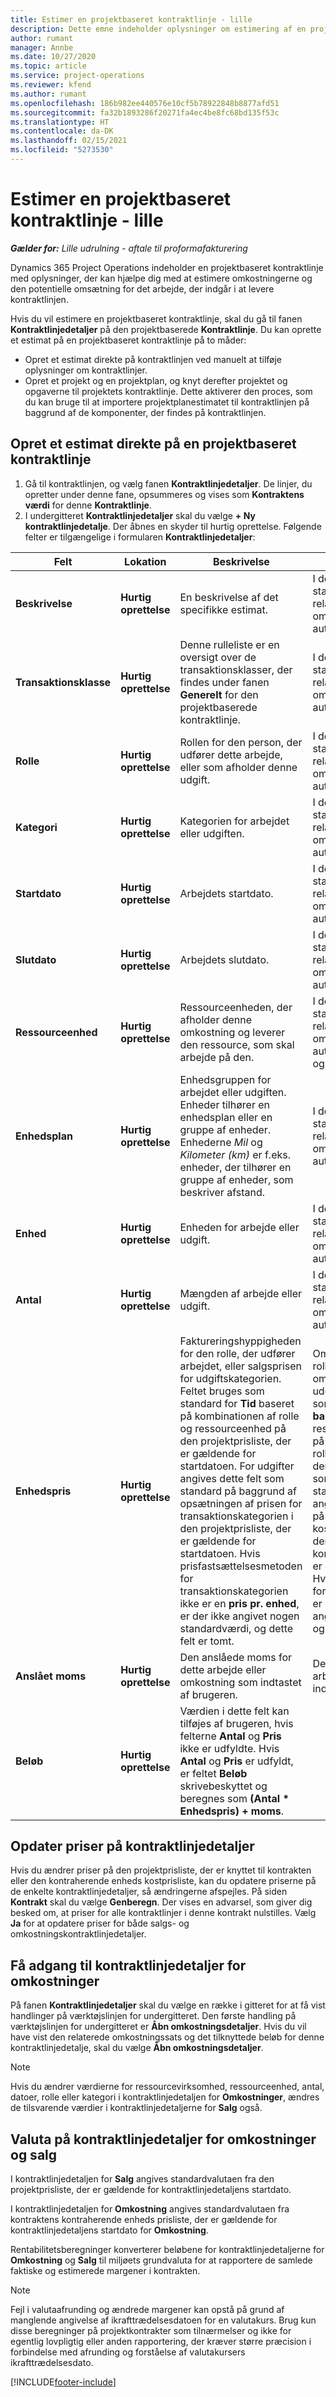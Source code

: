 ```yaml
---
title: Estimer en projektbaseret kontraktlinje - lille
description: Dette emne indeholder oplysninger om estimering af en projektbaseret kontraktlinje.
author: rumant
manager: Annbe
ms.date: 10/27/2020
ms.topic: article
ms.service: project-operations
ms.reviewer: kfend
ms.author: rumant
ms.openlocfilehash: 186b982ee440576e10cf5b78922848b8877afd51
ms.sourcegitcommit: fa32b1893286f20271fa4ec4be8fc68bd135f53c
ms.translationtype: HT
ms.contentlocale: da-DK
ms.lasthandoff: 02/15/2021
ms.locfileid: "5273530"
---
```

# <a name="estimate-a-projectbased-contract-line---lite"></a>Estimer en projektbaseret kontraktlinje - lille

_**Gælder for:** Lille udrulning - aftale til proformafakturering_

Dynamics 365 Project Operations indeholder en projektbaseret kontraktlinje med oplysninger, der kan hjælpe dig med at estimere omkostningerne og den potentielle omsætning for det arbejde, der indgår i at levere kontraktlinjen.

Hvis du vil estimere en projektbaseret kontraktlinje, skal du gå til fanen **Kontraktlinjedetaljer** på den projektbaserede **Kontraktlinje**.  Du kan oprette et estimat på en projektbaseret kontraktlinje på to måder:

   - Opret et estimat direkte på kontraktlinjen ved manuelt at tilføje oplysninger om kontraktlinjer.
   - Opret et projekt og en projektplan, og knyt derefter projektet og opgaverne til projektets kontraktlinje. Dette aktiverer den proces, som du kan bruge til at importere projektplanestimatet til kontraktlinjen på baggrund af de komponenter, der findes på kontraktlinjen.

## <a name="create-an-estimation-directly-on-a-projectbased-contract-line"></a>Opret et estimat direkte på en projektbaseret kontraktlinje

1. Gå til kontraktlinjen, og vælg fanen **Kontraktlinjedetaljer**. De linjer, du opretter under denne fane, opsummeres og vises som **Kontraktens værdi** for denne **Kontraktlinje**. 
2. I undergitteret **Kontraktlinjedetaljer** skal du vælge **+ Ny kontraktlinjedetalje**. Der åbnes en skyder til hurtig oprettelse. Følgende felter er tilgængelige i formularen **Kontraktlinjedetaljer**:

| Felt | Lokation | Beskrivelse | Downstream-virkning |
| --- | --- | --- | --- |
| **Beskrivelse** | **Hurtig oprettelse** | En beskrivelse af det specifikke estimat. | I dette felt vises der som standard oplysninger om den relaterede kontraktlinje for omkostninger, som oprettes automatisk. |
| **Transaktionsklasse** | **Hurtig oprettelse** | Denne rulleliste er en oversigt over de transaktionsklasser, der findes under fanen **Generelt** for den projektbaserede kontraktlinje. | I dette felt vises der som standard oplysninger om den relaterede kontraktlinje for omkostninger, som oprettes automatisk. |
| **Rolle** | **Hurtig oprettelse** | Rollen for den person, der udfører dette arbejde, eller som afholder denne udgift. | I dette felt vises der som standard oplysninger om den relaterede kontraktlinje for omkostninger, som oprettes automatisk. |
| **Kategori** | **Hurtig oprettelse** | Kategorien for arbejdet eller udgiften. | I dette felt vises der som standard oplysninger om den relaterede kontraktlinje for omkostninger, som oprettes automatisk. |
| **Startdato** | **Hurtig oprettelse** | Arbejdets startdato. | I dette felt vises der som standard oplysninger om den relaterede kontraktlinje for omkostninger, som oprettes automatisk. |
| **Slutdato** | **Hurtig oprettelse** | Arbejdets slutdato. | I dette felt vises der som standard oplysninger om den relaterede kontraktlinje for den omkostning, som oprettes automatisk. |
| **Ressourceenhed** | **Hurtig oprettelse** | Ressourceenheden, der afholder denne omkostning og leverer den ressource, som skal arbejde på den. | I dette felt vises der som standard oplysninger om den relaterede kontraktlinje for omkostninger, som oprettes automatisk. Dette felt bruges også til indhentelse af kostpris. |
| **Enhedsplan** | **Hurtig oprettelse** | Enhedsgruppen for arbejdet eller udgiften. Enheder tilhører en enhedsplan eller en gruppe af enheder. Enhederne *Mil* og *Kilometer (km)* er f.eks. enheder, der tilhører en gruppe af enheder, som beskriver afstand. | I dette felt vises der som standard oplysninger om den relaterede kontraktlinje for omkostninger, som oprettes automatisk. |
| **Enhed** | **Hurtig oprettelse** | Enheden for arbejde eller udgift. | I dette felt vises der som standard oplysninger om den relaterede kontraktlinje for omkostninger, som oprettes automatisk. |
| **Antal** | **Hurtig oprettelse** | Mængden af arbejde eller udgift. | I dette felt vises der som standard oplysninger om den relaterede kontraktlinje for omkostninger, som oprettes automatisk. |
| **Enhedspris** | **Hurtig oprettelse** | Faktureringshyppigheden for den rolle, der udfører arbejdet, eller salgsprisen for udgiftskategorien. Feltet bruges som standard for **Tid** baseret på kombinationen af rolle og ressourceenhed på den projektprisliste, der er gældende for startdatoen. For udgifter angives dette felt som standard på baggrund af opsætningen af prisen for transaktionskategorien i den projektprisliste, der er gældende for startdatoen. Hvis prisfastsættelsesmetoden for transaktionskategorien ikke er en **pris pr. enhed**, er der ikke angivet nogen standardværdi, og dette felt er tomt. | Omkostningssatsen for den rolle, der udfører arbejdet, eller omkostningen pr. enhed for udgiftskategorien. Dette felt er som standard angivet til **Tid er baseret på rollen** og ressourceenhedskombinationen på den kostprislistes rolleprislinje, der er knyttet til den kontraherende enhed, og som er gældende for startdatoen. For udgifter angives dette felt som standard på baggrund af den kostprislistes kategoriprislinje, der er knyttet til den kontraherende enhed, og som er gældende for startdatoen. Hvis prisfastsættelsesmetoden for transaktionskategorien ikke er en pris pr. enhed, er der ikke angivet nogen standardværdi, og dette felt er tomt. |
| **Anslået moms** | **Hurtig oprettelse** | Den anslåede moms for dette arbejde eller omkostning som indtastet af brugeren. | Den anslåede moms for dette arbejde eller omkostning som indtastet af brugeren. |
| **Beløb** | **Hurtig oprettelse** | Værdien i dette felt kan tilføjes af brugeren, hvis felterne **Antal** og **Pris** ikke er udfyldte. Hvis **Antal** og **Pris** er udfyldt, er feltet **Beløb** skrivebeskyttet og beregnes som **(Antal \* Enhedspris) + moms**. | &nbsp; |

## <a name="update-prices-on-contract-line-details"></a>Opdater priser på kontraktlinjedetaljer

Hvis du ændrer priser på den projektprisliste, der er knyttet til kontrakten eller den kontraherende enheds kostprisliste, kan du opdatere priserne på de enkelte kontraktlinjedetaljer, så ændringerne afspejles. På siden **Kontrakt** skal du vælge **Genberegn**. Der vises en advarsel, som giver dig besked om, at priser for alle kontraktlinjer i denne kontrakt nulstilles. Vælg **Ja** for at opdatere priser for både salgs- og omkostningskontraktlinjedetaljer.

## <a name="access-contract-line-details-for-cost"></a>Få adgang til kontraktlinjedetaljer for omkostninger

På fanen **Kontraktlinjedetaljer** skal du vælge en række i gitteret for at få vist handlinger på værktøjslinjen for undergitteret. Den første handling på værktøjslinjen for undergitteret er **Åbn omkostningsdetaljer**. Hvis du vil have vist den relaterede omkostningssats og det tilknyttede beløb for denne kontraktlinjedetalje, skal du vælge **Åbn omkostningsdetaljer**. 

> [!NOTE]
> Hvis du ændrer værdierne for ressourcevirksomhed, ressourceenhed, antal, datoer, rolle eller kategori i kontraktlinjedetaljen for **Omkostninger**, ændres de tilsvarende værdier i kontraktlinjedetaljerne for **Salg** også.

## <a name="currency-on-contract-line-details-for-cost-and-sales"></a>Valuta på kontraktlinjedetaljer for omkostninger og salg

I kontraktlinjedetaljen for **Salg** angives standardvalutaen fra den projektprisliste, der er gældende for kontraktlinjedetaljens startdato.

I kontraktlinjedetaljen for **Omkostning** angives standardvalutaen fra kontraktens kontraherende enheds prisliste, der er gældende for kontraktlinjedetaljens startdato for **Omkostning**.

Rentabilitetsberegninger konverterer beløbene for kontraktlinjedetaljerne for **Omkostning** og **Salg** til miljøets grundvaluta for at rapportere de samlede faktiske og estimerede margener i kontrakten.

> [!NOTE]
> Fejl i valutaafrunding og ændrede margener kan opstå på grund af manglende angivelse af ikrafttrædelsesdatoen for en valutakurs. Brug kun disse beregninger på projektkontrakter som tilnærmelser og ikke for egentlig lovpligtig eller anden rapportering, der kræver større præcision i forbindelse med afrunding og forståelse af valutakursers ikrafttrædelsesdato.


[!INCLUDE[footer-include](../../includes/footer-banner.md)]